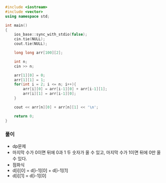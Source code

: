 ```cpp
#include <iostream>
#include <vector>
using namespace std;

int main()
{
    ios_base::sync_with_stdio(false);
    cin.tie(NULL);
    cout.tie(NULL);

    long long arr[100][2];

    int n;
    cin >> n;

    arr[1][0] = 0;
    arr[1][1] = 1;
    for(int i = 2; i <= n; i++){
        arr[i][0] = arr[i-1][0] + arr[i-1][1];
        arr[i][1] = arr[i-1][0];
    }

    cout << arr[n][0] + arr[n][1] << '\n';

    return 0;
}
```

### 풀이
- dp문제
- 마지막 수가 0이면 뒤에 0과 1 두 숫자가 올 수 있고, 마지막 수가 1이면 뒤에 0만 올 수 있다.
- 점화식
- d[i][0] = d[i-1][0] + d[i-1][1]
- d[i][1] = d[i-1][0]